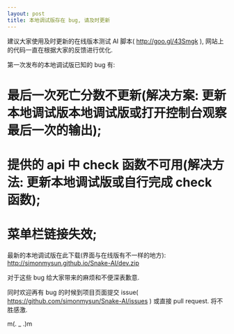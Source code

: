 ```yaml
---
layout: post
title: 本地调试版存在 bug, 请及时更新
---
```


建议大家使用及时更新的在线版本测试 AI 脚本( http://goo.gl/43Smgk ), 网站上的代码一直在根据大家的反馈进行优化. 

第一次发布的本地调试版已知的 bug 有: 
# 最后一次死亡分数不更新(解决方案: 更新本地调试版本地调试版或打开控制台观察最后一次的输出); 
# 提供的 api 中 check 函数不可用(解决方法: 更新本地调试版或自行完成 check 函数); 
# 菜单栏链接失效; 

最新的本地调试版在此下载(界面与在线版有不一样的地方): 
http://simonmysun.github.io/Snake-AI/dev.zip

对于这些 bug 给大家带来的麻烦和不便深表歉意. 

同时欢迎再有 bug 的时候到项目页面提交 issue( https://github.com/simonmysun/Snake-AI/issues ) 或直接 pull request. 将不胜感激. 

m(. _ .)m